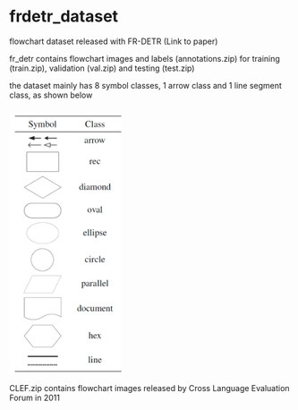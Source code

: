# frdetr_dataset
flowchart dataset released with FR-DETR (Link to paper)

fr_detr contains flowchart images and labels (annotations.zip) for training (train.zip), validation (val.zip) and testing (test.zip)

the dataset mainly has 8 symbol classes, 1 arrow class and 1 line segment class, as shown below

###
<img src="https://github.com/harolddu/frdetr_dataset/blob/main/symbol_shape.png" width="200">



CLEF.zip contains flowchart images released by Cross Language Evaluation Forum in 2011
